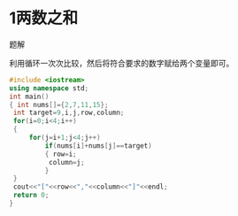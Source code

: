 # 1两数之和 

题解

利用循环一次次比较，然后将符合要求的数字赋给两个变量即可。



```c++
#include <iostream>
using namespace std; 
int main()
{ int nums[]={2,7,11,15};
 int target=9,i,j,row,column; 
 for(i=0;i<4;i++)
 { 
     for(j=i+1;j<4;j++) 
         if(nums[i]+nums[j]==target) 
         { row=i;
          column=j; 
         }
 }
 cout<<"["<<row<<","<<column<<"]"<<endl;
 return 0; 
}
```


